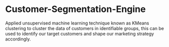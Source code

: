 # Customer-Segmentation-Engine
Applied unsupervised machine learning technique known as KMeans clustering to cluster the data of customers in identifiable groups, this can be used to identify our target customers and shape our marketing strategy accordingly.
